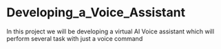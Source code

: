 # Developing_a_Voice_Assistant
In this project we will be developing a virtual AI Voice assistant which will perform several task with just a voice command
